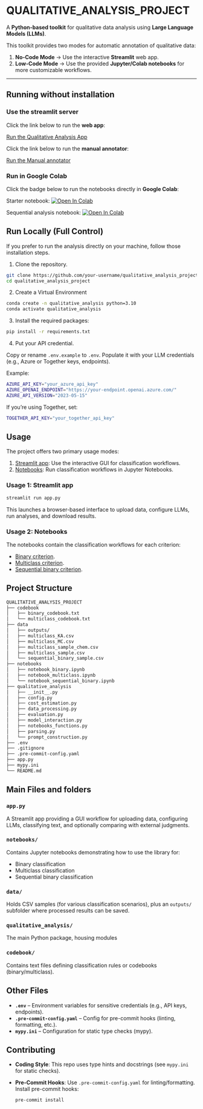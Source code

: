# QUALITATIVE_ANALYSIS_PROJECT

A **Python-based toolkit** for qualitative data analysis using **Large Language Models (LLMs)**.

This toolkit provides two modes for automatic annotation of qualitative data:

1. **No-Code Mode** → Use the interactive **Streamlit** web app.  
2. **Low-Code Mode** → Use the provided **Jupyter/Colab notebooks** for more customizable workflows.

---

## Running without installation

### **Use the streamlit server**

Click the link below to run the **web app**: 

[Run the Qualitative Analysis App](https://flowanalysis.streamlit.main_app/)

Click the link below to run the **manual annotator**: 

[Run the Manual annotator](https://datannotate.streamlit.app/)

### **Run in Google Colab**

Click the badge below to run the notebooks directly in **Google Colab**:

Starter notebook:
[![Open In Colab](https://colab.research.google.com/assets/colab-badge.svg)](https://colab.research.google.com/github/OlivierLClerc/qualitative_analysis_project/blob/master/notebooks/notebook_multiclass_colab.ipynb)

Sequential analysis notebook:
[![Open In Colab](https://colab.research.google.com/assets/colab-badge.svg)](https://colab.research.google.com/github/OlivierLClerc/qualitative_analysis_project/blob/master/notebooks/notebook_sequential_binary_colab.ipynb)

## **Run Locally (Full Control)**

If you prefer to run the analysis directly on your machine, follow those installation steps.

1. Clone the repository.

```bash
git clone https://github.com/your-username/qualitative_analysis_project.git
cd qualitative_analysis_project
```
2. Create a Virtual Environment

```bash
conda create -n qualitative_analysis python=3.10
conda activate qualitative_analysis
```

3. Install the required packages:

```bash
pip install -r requirements.txt
```
4. Put your API credential.

Copy or rename `.env.example` to `.env`. Populate it with your LLM credentials (e.g., Azure or Together keys, endpoints).

Example:

```bash
AZURE_API_KEY="your_azure_api_key"
AZURE_OPENAI_ENDPOINT="https://your-endpoint.openai.azure.com/"
AZURE_API_VERSION="2023-05-15"
```

If you’re using Together, set:

```bash
TOGETHER_API_KEY="your_together_api_key"
```

## Usage

The project offers two primary usage modes:

1. [Streamlit app](app.py): Use the interactive GUI for classification workflows.
2. [Notebooks](notebooks): Run classification workflows in Jupyter Notebooks.

### Usage 1: Streamlit app

```bash
streamlit run app.py
```
This launches a browser-based interface to upload data, configure LLMs, run analyses, and download results.

### Usage 2: Notebooks

The notebooks contain the classification workflows for each criterion:

- [Binary criterion](notebooks/notebook_binary.ipynb).
- [Multiclass criterion](notebooks/notebook_multiclass.ipynb).
- [Sequential binary criterion](notebooks/notebook_sequential_binary.ipynb).

## Project Structure

```bash
QUALITATIVE_ANALYSIS_PROJECT
├── codebook
│   ├── binary_codebook.txt
│   └── multiclass_codebook.txt
├── data
│   ├── outputs/
│   ├── multiclass_KA.csv
│   ├── multiclass_MC.csv
│   ├── multiclass_sample_chem.csv
│   ├── multiclass_sample.csv
│   └── sequential_binary_sample.csv
├── notebooks
│   ├── notebook_binary.ipynb
│   ├── notebook_multiclass.ipynb
│   └── notebook_sequential_binary.ipynb
├── qualitative_analysis
│   ├── __init__.py
│   ├── config.py
│   ├── cost_estimation.py
│   ├── data_processing.py
│   ├── evaluation.py
│   ├── model_interaction.py
│   ├── notebooks_functions.py
│   ├── parsing.py
│   └── prompt_construction.py
├── .env
├── .gitignore
├── .pre-commit-config.yaml
├── app.py
├── mypy.ini
└── README.md
```
## Main Files and folders

### `app.py`
A Streamlit app providing a GUI workflow for uploading data, configuring LLMs, classifying text, and optionally comparing with external judgments.

### `notebooks/`
Contains Jupyter notebooks demonstrating how to use the library for:
- Binary classification
- Multiclass classification
- Sequential binary classification

### `data/`
Holds CSV samples (for various classification scenarios), plus an `outputs/` subfolder where processed results can be saved.

### `qualitative_analysis/`
The main Python package, housing modules

### `codebook/`
Contains text files defining classification rules or codebooks (binary/multiclass).

## Other Files

- **`.env`** – Environment variables for sensitive credentials (e.g., API keys, endpoints).
- **`.pre-commit-config.yaml`** – Config for pre-commit hooks (linting, formatting, etc.).
- **`mypy.ini`** – Configuration for static type checks (mypy).

## Contributing

- **Coding Style**: This repo uses type hints and docstrings (see `mypy.ini` for static checks).
- **Pre-Commit Hooks**: Use `.pre-commit-config.yaml` for linting/formatting. Install pre-commit hooks:

    ```bash
    pre-commit install
    ```
